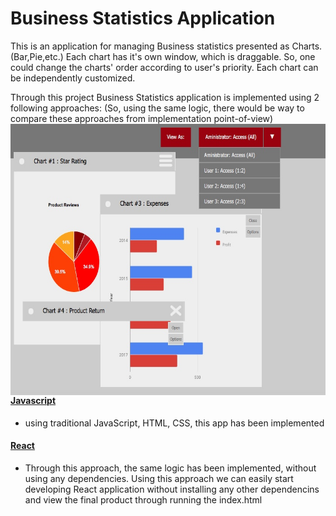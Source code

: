 # Business Statistics Application
This is an application for managing Business statistics presented as Charts.(Bar,Pie,etc.) Each chart has it's own window, which is draggable. So, one could change the charts' order according to user's priority. Each chart can be independently customized.

Through this project Business Statistics application is implemented using 2 following approaches: (So, using the same logic, there would be way to compare these approaches from implementation point-of-view)
<img src="statistics.jpeg" align="right" width="600" height="434"/>
#### [Javascript](https://github.com/HamidHeyde/ReactJs/tree/master/Business%20Statistics/JavaScript)
* using traditional JavaScript, HTML, CSS, this app has been implemented

#### [React](https://github.com/HamidHeyde/ReactJs/tree/master/Business%20Statistics/React)
* Through this approach, the same logic has been implemented, without using any dependencies. Using this approach we can easily start developing React application without installing any other dependencins and view the final product through running the index.html

